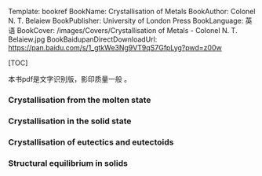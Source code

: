 Template: bookref
BookName: Crystallisation of Metals
BookAuthor: Colonel N. T. Belaiew
BookPublisher: University of London Press
BookLanguage: 英语
BookCover: /images/Covers/Crystallisation of Metals - Colonel N. T. Belaiew.jpg
BookBaidupanDirectDownloadUrl: https://pan.baidu.com/s/1_gtkWe3Ng9VT9qS7GfpLyg?pwd=z00w 

[TOC]


本书pdf是文字识别版，影印质量一般 。


### Crystallisation from the molten state

### Crystallisation in the solid state

### Crystallisation of eutectics and eutectoids

### Structural equilibrium in solids

